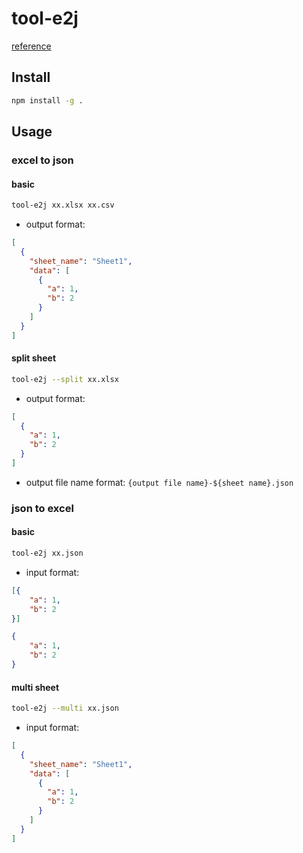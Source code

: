 # tool-e2j

[reference](https://docs.sheetjs.com/docs/solutions/output#api-1)

## Install

```bash
npm install -g .
```

## Usage

### excel to json

#### basic

```bash
tool-e2j xx.xlsx xx.csv
```
- output format:
```json
[
  {
    "sheet_name": "Sheet1",
    "data": [
      {
        "a": 1,
        "b": 2
      }
    ]
  }
]
```

#### split sheet

```bash
tool-e2j --split xx.xlsx
```
- output format:
```json
[
  {
    "a": 1,
    "b": 2
  }
]
```
- output file name format: `{output file name}-${sheet name}.json`

### json to excel

#### basic

```bash
tool-e2j xx.json
```

- input format:
```json
[{
    "a": 1,
    "b": 2
}]
```

```json
{
    "a": 1,
    "b": 2
}
```

#### multi sheet

```bash
tool-e2j --multi xx.json
```

- input format:
```json
[
  {
    "sheet_name": "Sheet1",
    "data": [
      {
        "a": 1,
        "b": 2
      }
    ]
  }
]
```
